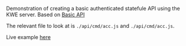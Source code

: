 Demonstration of creating a basic authenticated statefule API using the KWE server. Based on <a href="https://github.com/evocert/kweexamples/tree/main/src/api_basic" target="_blank">Basic API</a>

The relevant file to look at is `./api/cmd/acc.js` and `./api/cmd/acc.js`.

Live example <a href="http://skullquake.dedicated.co.za/kweexamples/src/api_auth/" target="_blank">here</a>
